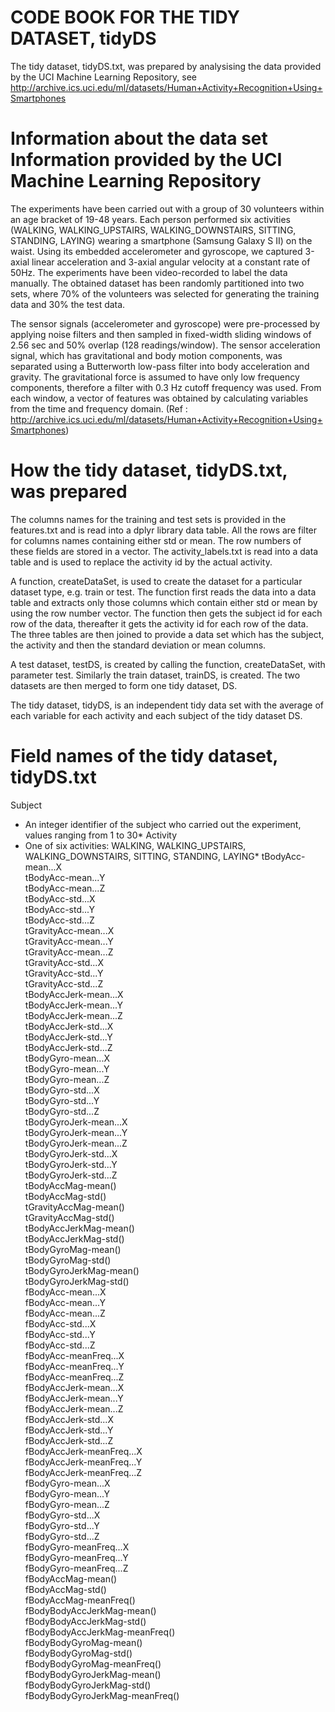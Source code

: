 CODE BOOK FOR THE TIDY DATASET, tidyDS
===================================================================================================================================================
The tidy dataset, tidyDS.txt, was prepared by analysising the data provided by the UCI Machine Learning Repository, see http://archive.ics.uci.edu/ml/datasets/Human+Activity+Recognition+Using+Smartphones

Information about the data set Information provided by the UCI Machine Learning Repository
===================================================================================================================================================
The experiments have been carried out with a group of 30 volunteers within an age bracket of 19-48 years. Each person performed six activities (WALKING, WALKING_UPSTAIRS, WALKING_DOWNSTAIRS, SITTING, STANDING, LAYING) wearing a smartphone (Samsung Galaxy S II) on the waist. Using its embedded accelerometer and gyroscope, we captured 3-axial linear acceleration and 3-axial angular velocity at a constant rate of 50Hz. The experiments have been video-recorded to label the data manually. The obtained dataset has been randomly partitioned into two sets, where 70% of the volunteers was selected for generating the training data and 30% the test data. 

The sensor signals (accelerometer and gyroscope) were pre-processed by applying noise filters and then sampled in fixed-width sliding windows of 2.56 sec and 50% overlap (128 readings/window). The sensor acceleration signal, which has gravitational and body motion components, was separated using a Butterworth low-pass filter into body acceleration and gravity. The gravitational force is assumed to have only low frequency components, therefore a filter with 0.3 Hz cutoff frequency was used. From each window, a vector of features was obtained by calculating variables from the time and frequency domain.
(Ref : http://archive.ics.uci.edu/ml/datasets/Human+Activity+Recognition+Using+Smartphones)

How the tidy dataset, tidyDS.txt, was prepared
===================================================================================================================================================
The columns names for the training and test sets is provided in the features.txt and is read into a dplyr library data table. All the rows are filter for columns names containing either std or mean. The row numbers of these fields are stored in a vector. The activity_labels.txt is read into a data table and is used to replace the activity id by the actual activity.

A function, createDataSet, is used to create the dataset for a particular dataset type, e.g. train or test. The function first reads the data into a data table and extracts only those columns which contain either std or mean by using the row number vector. The function then gets the subject id for each row of the data, thereafter it gets the activity id for each row of the data. The three tables are then joined to provide a data set which has the subject, the activity and then the standard deviation or mean columns.

A test dataset, testDS, is created by calling the function, createDataSet, with parameter test. Similarly the train dataset, trainDS, is created. The two datasets are then merged to form one tidy dataset, DS.

The tidy dataset, tidyDS, is an independent tidy data set with the average of each variable for each activity and each subject of the tidy dataset DS.

Field names of the tidy dataset, tidyDS.txt
=================================================================================================================================================== 
Subject
*   An integer identifier of the subject who carried out the experiment, values ranging from 1 to 30*
Activity
*   One of six activities: WALKING, WALKING_UPSTAIRS, WALKING_DOWNSTAIRS, SITTING, STANDING, LAYING*
tBodyAcc-mean...X               
tBodyAcc-mean...Y               
tBodyAcc-mean...Z               
tBodyAcc-std...X               
tBodyAcc-std...Y                
tBodyAcc-std...Z               
tGravityAcc-mean...X            
tGravityAcc-mean...Y           
tGravityAcc-mean...Z           
tGravityAcc-std...X             
tGravityAcc-std...Y             
tGravityAcc-std...Z            
tBodyAccJerk-mean...X           
tBodyAccJerk-mean...Y           
tBodyAccJerk-mean...Z           
tBodyAccJerk-std...X           
tBodyAccJerk-std...Y            
tBodyAccJerk-std...Z            
tBodyGyro-mean...X              
tBodyGyro-mean...Y             
tBodyGyro-mean...Z              
tBodyGyro-std...X               
tBodyGyro-std...Y               
tBodyGyro-std...Z              
tBodyGyroJerk-mean...X          
tBodyGyroJerk-mean...Y          
tBodyGyroJerk-mean...Z          
tBodyGyroJerk-std...X          
tBodyGyroJerk-std...Y           
tBodyGyroJerk-std...Z           
tBodyAccMag-mean()              
tBodyAccMag-std()              
tGravityAccMag-mean()           
tGravityAccMag-std()            
tBodyAccJerkMag-mean()          
tBodyAccJerkMag-std()          
tBodyGyroMag-mean()            
tBodyGyroMag-std()              
tBodyGyroJerkMag-mean()         
tBodyGyroJerkMag-std()         
fBodyAcc-mean...X               
fBodyAcc-mean...Y               
fBodyAcc-mean...Z               
fBodyAcc-std...X               
fBodyAcc-std...Y                
fBodyAcc-std...Z                
fBodyAcc-meanFreq...X           
fBodyAcc-meanFreq...Y          
fBodyAcc-meanFreq...Z           
fBodyAccJerk-mean...X           
fBodyAccJerk-mean...Y           
fBodyAccJerk-mean...Z          
fBodyAccJerk-std...X            
fBodyAccJerk-std...Y            
fBodyAccJerk-std...Z            
fBodyAccJerk-meanFreq...X      
fBodyAccJerk-meanFreq...Y       
fBodyAccJerk-meanFreq...Z       
fBodyGyro-mean...X              
fBodyGyro-mean...Y             
fBodyGyro-mean...Z              
fBodyGyro-std...X               
fBodyGyro-std...Y               
fBodyGyro-std...Z              
fBodyGyro-meanFreq...X          
fBodyGyro-meanFreq...Y          
fBodyGyro-meanFreq...Z          
fBodyAccMag-mean()             
fBodyAccMag-std()               
fBodyAccMag-meanFreq()          
fBodyBodyAccJerkMag-mean()      
fBodyBodyAccJerkMag-std()      
fBodyBodyAccJerkMag-meanFreq()  
fBodyBodyGyroMag-mean()         
fBodyBodyGyroMag-std()          
fBodyBodyGyroMag-meanFreq()    
fBodyBodyGyroJerkMag-mean()     
fBodyBodyGyroJerkMag-std()      
fBodyBodyGyroJerkMag-meanFreq()